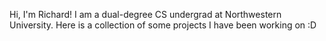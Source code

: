 Hi, I'm Richard! I am a dual-degree CS undergrad at Northwestern University.
Here is a collection of some projects I have been working on :D
